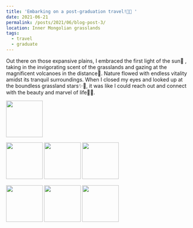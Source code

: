 ```yaml
---
title: 'Embarking on a post-graduation travel!🌾🐎 '
date: 2021-06-21
permalink: /posts/2021/06/blog-post-3/
location: Inner Mongolian grasslands
tags:
  - travel
  - graduate
---
```


Out there on those expansive plains, I embraced the first light of the sun🌅 , taking in the invigorating scent of the grasslands and gazing at the magnificent volcanoes in the distance🌋. Nature flowed with endless vitality amidst its tranquil surroundings. When I closed my eyes and looked up at the boundless grassland stars✨🌠, it was like I could reach out and connect with the beauty and marvel of life🌟💫.
<p float="left">
  <img src="https://ziweiwuzw.github.io/Personal-Homepage/images/Moment/IMG4-1.png" width="100" />
</p>

<p float="left">
  <img src="https://ziweiwuzw.github.io/Personal-Homepage/images/Moment/IMG4.png" width="100" />
  <img src="https://ziweiwuzw.github.io/Personal-Homepage/images/Moment/IMG4-2.png" width="100" /> 
  <img src="https://ziweiwuzw.github.io/Personal-Homepage/images/Moment/IMG4-3.png" width="100" />
</p>
<p float="left">
  <img src="https://ziweiwuzw.github.io/Personal-Homepage/images/Moment/IMG5.png" width="100" /> 
  <img src="https://ziweiwuzw.github.io/Personal-Homepage/images/Moment/IMG7.png" width="100" />
  <img src="https://ziweiwuzw.github.io/Personal-Homepage/images/Moment/IMG8.png" width="100" />
</p>
